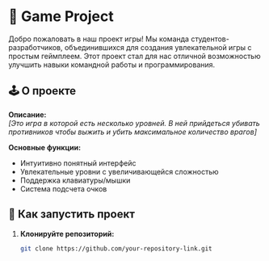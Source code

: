 # 📜 Game Project

Добро пожаловать в наш проект игры! Мы команда студентов-разработчиков, объединившихся для создания увлекательной игры с простым геймплеем. Этот проект стал для нас отличной возможностью улучшить навыки командной работы и программирования.

## 🕹️ О проекте

**Описание:**  
_[Это игра в которой есть несколько уровней. В ней прийдеться убивать противников чтобы выжить и убить максимальное количество врагов]_

**Основные функции:**
- Интуитивно понятный интерфейс
- Увлекательные уровни с увеличивающейся сложностью
- Поддержка клавиатуры/мышки
- Система подсчета очков

## 🚀 Как запустить проект

1. **Клонируйте репозиторий:**
   ```bash
   git clone https://github.com/your-repository-link.git
